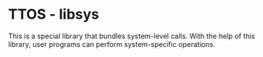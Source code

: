 # TTOS - libsys

This is a special library that bundles system-level calls. With the help
of this library, user programs can perform system-specific operations.
